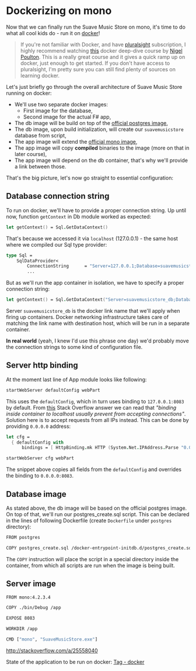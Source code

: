# Dockerizing on mono

Now that we can finally run the Suave Music Store on mono, it's time to do what all cool kids do - run it on [docker](https://www.docker.com/)!

> If you're not familiar with Docker, and have [pluralsight](https://www.pluralsight.com/) subscription, I highly recommend watching [this](https://www.pluralsight.com/courses/docker-deep-dive) docker deep-dive course by [Nigel Poulton](https://twitter.com/nigelpoulton). This is a really great course and it gives a quick ramp up on docker, just enough to get started. If you don't have access to pluralsight, I'm pretty sure you can still find plenty of sources on learning docker.

Let's just briefly go through the overall architecture of Suave Music Store running on docker:

* We'll use two separate docker images:
  * First image for the database,
  * Second image for the actual F# app,
* The db image will be build on top of the [official postgres image](https://hub.docker.com/_/postgres/),
* The db image, upon build initialization, will create our `suavemusicstore` database from script,
* The app image will extend the [official mono image](https://hub.docker.com/_/mono/),
* The app image will copy **compiled** binaries to the image (more on that in later course),
* The app image will depend on the db container, that's why we'll provide a link between those.

That's the big picture, let's now go straight to essential configuration:

## Database connection string

To run on docker, we'll have to provide a proper connection string.
Up until now, function `getContext` in Db module worked as expected:

```fsharp
let getContext() = Sql.GetDataContext()
``` 

That's because we accessed it via `localhost` (127.0.0.1) - the same host where we compiled our Sql type provider:

```fsharp
type Sql = 
    SqlDataProvider< 
        ConnectionString      = "Server=127.0.0.1;Database=suavemusicstore;User Id=suave;Password=1234;",
        ...
```

But as we'll run the app container in isolation, we have to specify a proper connection string:

```fsharp
let getContext() = Sql.GetDataContext("Server=suavemusicstore_db;Database=suavemusicstore;User Id=suave;Password=1234;")
```

Server `suavemusicstore_db` is the docker link name that we'll apply when firing up containers.
Docker networking infrastructure takes care of matching the link name with destination host, which will be run in a separate container.

**In real world** (yeah, I knew I'd use this phrase one day) we'd probably move the connection strings to some kind of configuration file.

## Server http binding

At the moment last line of App module looks like following:

```fsharp
startWebServer defaultConfig webPart
```

This uses the `defaultConfig`, which in turn uses binding to `127.0.0.1:8083` by default.
From [this](http://stackoverflow.com/a/27818259) Stack Overflow answer we can read that *"binding inside container to localhost usually prevent from accepting connections"*.
Solution here is to accept requests from all IPs instead.
This can be done by providing `0.0.0.0` address:

```fsharp
let cfg =
  { defaultConfig with
      bindings = [ HttpBinding.mk HTTP (System.Net.IPAddress.Parse "0.0.0.0") 8083us  ] }

startWebServer cfg webPart
```

The snippet above copies all fields from the `defaultConfig` and overrides the binding to `0.0.0.0:8083`.

## Database image

As stated above, the db image will be based on the official postgres image.
On top of that, we'll run our postgres_create.sql script.
This can be declared in the lines of following Dockerfile (create `Dockerfile` under `postgres` directory):

```bash
FROM postgres

COPY postgres_create.sql /docker-entrypoint-initdb.d/postgres_create.sql
```

The `COPY` instruction will place the script in a special directory inside the container, from which all scripts are run when the image is being built.

## Server image

```bash
FROM mono:4.2.3.4

COPY ./bin/Debug /app

EXPOSE 8083

WORKDIR /app

CMD ["mono", "SuaveMusicStore.exe"]
```

http://stackoverflow.com/a/25558040

State of the application to be run on docker: [Tag - docker](https://github.com/theimowski/SuaveMusicStore/tree/docker)